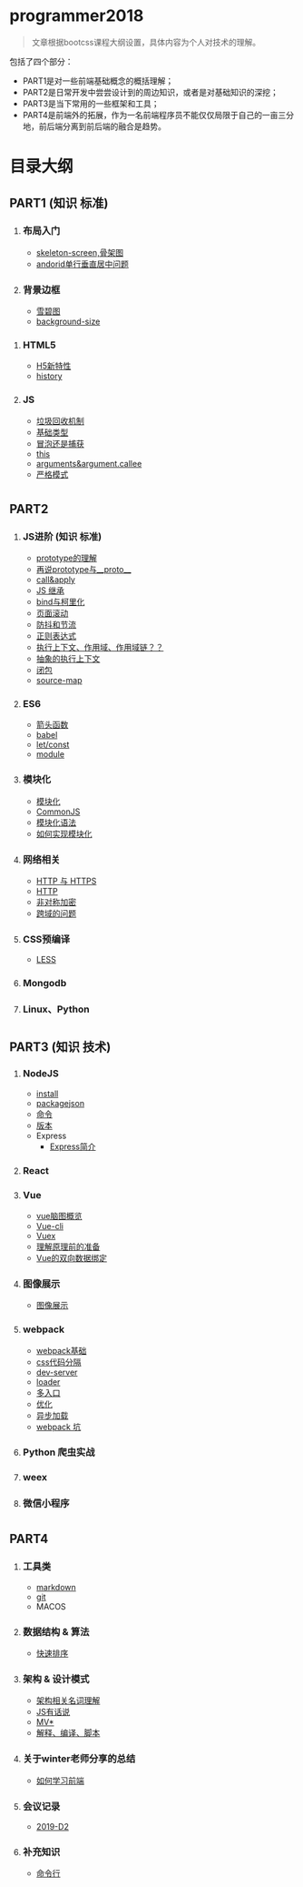 # programmer2018
 
 > 文章根据bootcss课程大纲设置，具体内容为个人对技术的理解。
 
包括了四个部分：
- PART1是对一些前端基础概念的概括理解；
- PART2是日常开发中尝尝设计到的周边知识，或者是对基础知识的深挖；
- PART3是当下常用的一些框架和工具；
- PART4是前端外的拓展，作为一名前端程序员不能仅仅局限于自己的一亩三分地，前后端分离到前后端的融合是趋势。

# 目录大纲

## PART1 (知识 标准)

1. ### 布局入门

    - [skeleton-screen,骨架图](./PART1/布局入门/skeleton-screen-loading.md)
    - [andorid单行垂直居中问题](./PART1/布局入门/android单行垂直居中问题.md)
1. ### 背景边框

    - [雪碧图](./PART1/background-border/sprite.md)
    - [background-size](./PART1/background-border/background.md)

<!-- 1. ### CSS3 -->
  <!-- - [CSS3 属性](./PART1/CSS3/property.md) -->
  <!-- - [CSS3 动画](./PART1/CSS3/animate.md) -->

1. ### HTML5

    - [H5新特性](./PART1/HTML5/HTML5新特性.md)
    - [history](./PART1/HTML5/history.md)
    <!-- - [canvas](./PART1/HTML5/canvas.md) -->

1. ### JS
    - [垃圾回收机制](./PART1/JS基础/垃圾回收机制.md)
    - [基础类型](./PART1/JS基础/基础类型.md)
    - [冒泡还是捕获](./PART1/JS基础/冒泡还是捕获.md)
    - [this](./PART1/JS基础/this.md)
    - [arguments&argument.callee](./PART1/JS基础/arguments.md)
    - [严格模式](./PART1/JS基础/严格模式.md)

<!-- 1. ### 宿主API
    - [DOM](./PART1/Host-API/DOM.md)
    - [BOM](./PART1/Host-API/BOM.md)
    - [CSSOM](./PART1/Host-API/CSSOM.md) -->

<!-- 1. ### 自适应
    - [flex](./PART1/responsive/flex.md) -->

#

## PART2

1. ### JS进阶 (知识 标准)

    - [prototype的理解](./PART2/JS进阶/prototype.md)
    - [再说prototype与__proto__](./PART2/JS进阶/__proto__&pototype&constructor.md)
    - [call&apply](./PART2/JS进阶/call&apply.md)
    - [JS 继承](./PART2/JS进阶/继承.md)
    - [bind与柯里化](./PART2/JS进阶/bind与柯里化.md)
    - [页面滚动](./PART2/JS进阶/scroll.md)
    - [防抖和节流](./PART2/JS进阶/debounceAndThrottle.md)
    - [正则表达式](./PART2/JS进阶/regex.md)
    - [执行上下文、作用域、作用域链？？](./PART2/JS进阶/执行上下文_作用域_作用域链.md)
    - [抽象的执行上下文](./PART2/JS进阶/concept_of_execute.md)
    - [闭包](./PART2/JS进阶/闭包.md)
    <!-- - [关于作用域的思考](./PART2/JS进阶/aboutScope.md) -->
    <!-- - [AST语法树](./PART2/JS进阶/AST.md) -->
    - [source-map](./PART2/JS进阶/source-map.md)

1. ### ES6

    - [箭头函数](./PART2/ES6/arrow-fun.md)
    - [babel](./PART2/ES6/babel.md)
    - [let/const](./PART2/ES6/let-const.md)
    <!-- - [promise](./PART2/ES6/promise.md) -->
    - [module](./PART2/ES6/module1-import-export.md)

1. ### 模块化

    - [模块化](./PART2/JS进阶/模块化/模块化.md)
    - [CommonJS](./PART2/JS进阶/模块化/CommonJS.md)
    - [模块化语法](./PART2/JS进阶/模块化/模块化语法.md)
    - [如何实现模块化](./PART2/JS进阶/模块化/如何实现模块化.md)

1. ###  网络相关

    - [HTTP 与 HTTPS](./PART2/HTTP/http&https.md)
    - [HTTP](./PART2/HTTP/http.md)
    - [非对称加密](./PART2/HTTP/公钥私钥.md)
    <!-- - [websocket](./PART2/network/websocket.md) -->
    - [跨域的问题](./PART2/network/cross-origin.md) 

1. ### CSS预编译

    - [LESS](./PART2/CSS-precompile/LESS.md)
    <!-- - [SASS](./PART2/CSS-precompile/SASS.md) -->
    <!-- - [stylus](./PART2/CSS-precompile/stylus.md) -->

1. ### Mongodb

1. ### Linux、Python

#

## PART3 (知识 技术)

1. ### NodeJS

    - [install](./PART3/NPM&nodeJs/install.md)
    - [packagejson](./PART3/NPM&nodeJs/packagejson.md)
    - [命令](./PART3/NPM&nodeJs/命令.md)
    - [版本](./PART3/NPM&nodeJs/版本.md)
    - Express
        - [Express简介](./PART3/NPM&nodeJs/express/about.md)

1. ### React

1. ### Vue

    - [vue脑图概览](./PART3/Vue/vue-xmind.md)
    - [Vue-cli](./PART3/Vue/vue-cli.md)
    - [Vuex](./PART3/Vue/Vuex.md)
    - [理解原理前的准备](./PART3/Vue/vue原理/vue原理中的几个api.md)
    - [Vue的双向数据绑定](./PART3/Vue/vue原理/vue-concept.md)

1. ### 图像展示

    - [图像展示](./PART3/图像相关/一些基本的术语.md)

1. ### webpack

    - [webpack基础](./PART3/webpack/webpack.md)
    - [css代码分隔](./PART3/webpack/webpack-cssfile-config.md)
    - [dev-server](./PART3/webpack/webpack-dev-server.md)
    - [loader](./PART3/webpack/webpack-loader.md)
    - [多入口](./PART3/webpack/webpack-multi-entry.md)
    - [优化](./PART3/webpack/webpack-optimize.md)
    - [异步加载](./PART3/webpack/webpack-vue-lazyload.md)
    - [webpack 坑](./PART3/webpack/webpack指北.md)

1. ### Python 爬虫实战

1. ### weex

1. ### 微信小程序


#

## PART4 

1. ### 工具类
    - [markdown](./PART4/工具类/markdown教程.md)
    - [git](./PART4/工具类/git.md)
    - MACOS

2. ### 数据结构 & 算法
    - [快速排序](./PART4/算法/快速排序.md)

1. ### 架构 & 设计模式
    - [架构相关名词理解](./PART4/架构相关/架构相关名词.md)
    - [JS有话说](./PART4/架构相关/JS有话要说.md)
    - [MV*](./PART4/架构相关/mvvm&mvc.md)
    - [解释、编译、脚本](./PART4/架构相关/编译型语言_解释性语言_脚本语言.md)

1. ### 关于winter老师分享的总结

    - [如何学习前端](./PART4/winter/howtolearn.md)

2. ### 会议记录
    - [2019-D2](./PART4/2019-D2.md)

2. ### 补充知识
    - [命令行](./PART4/补充知识/命令行.md)





